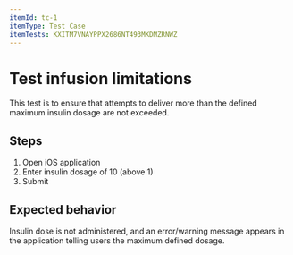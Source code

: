 ```yaml
---
itemId: tc-1
itemType: Test Case
itemTests: KXITM7VNAYPPX2686NT493MKDMZRNWZ
---
```


# Test infusion limitations

This test is to ensure that attempts to deliver more than the defined maximum insulin dosage are not exceeded.

## Steps

1. Open iOS application
2. Enter insulin dosage of 10 (above 1)
3. Submit

## Expected behavior

Insulin dose is not administered, and an error/warning message appears in the application telling users the maximum defined dosage.
